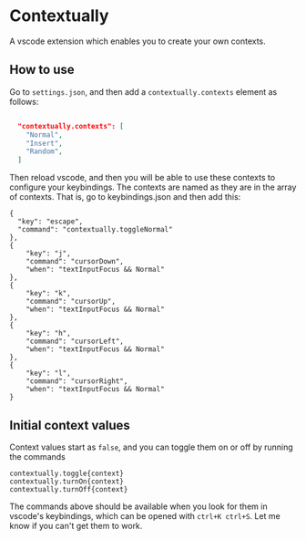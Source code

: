 # Contextually

A vscode extension which enables you to create your own contexts.

## How to use
Go to `settings.json`, and then add a `contextually.contexts` element as follows:
```json

  "contextually.contexts": [
    "Normal",
    "Insert",
    "Random",
  ]

```

Then reload vscode, and then you will be able to use these contexts to configure your
keybindings. The contexts are named as they are in the array of contexts. That is, go
to keybindings.json and then add  this:

```
{
  "key": "escape",
  "command": "contextually.toggleNormal"
},
{
    "key": "j",
    "command": "cursorDown",
    "when": "textInputFocus && Normal"
},
{
    "key": "k",
    "command": "cursorUp",
    "when": "textInputFocus && Normal"
},
{
    "key": "h",
    "command": "cursorLeft",
    "when": "textInputFocus && Normal"
},
{
    "key": "l",
    "command": "cursorRight",
    "when": "textInputFocus && Normal"
}
```

## Initial context values
Context values start as `false`, and you can toggle them on or off by running the commands
```
contextually.toggle{context}
contextually.turnOn{context}
contextually.turnOff{context}
```

The commands above should be available when you look for them in vscode's keybindings,
which can be opened with `ctrl+K ctrl+S`. Let me know if you can't get them to work.
